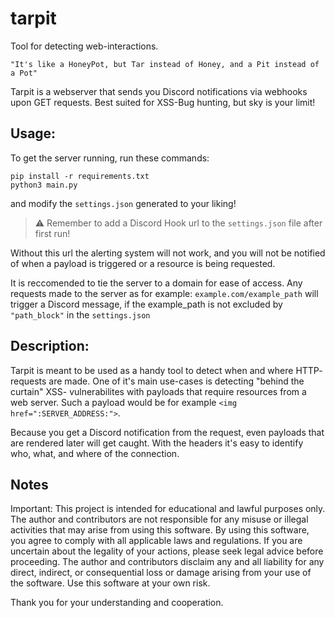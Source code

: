 # tarpit
Tool for detecting web-interactions. 

```
"It's like a HoneyPot, but Tar instead of Honey, and a Pit instead of a Pot"
```

Tarpit is a webserver that sends you Discord notifications via webhooks upon GET requests. Best suited for XSS-Bug hunting, but sky is your limit!

## Usage:
To get the server running, run these commands:
```
pip install -r requirements.txt
python3 main.py
```

and modify the `settings.json` generated to your liking! 

> ⚠️ Remember to add a Discord Hook url to the `settings.json` file after first run!

Without this url the alerting system will not work, and you will not be notified of when a payload is triggered or a resource is being requested.

It is reccomended to tie the server to a domain for ease of access. Any requests made to the server as for example: `example.com/example_path` will trigger a Discord message, if the example_path is not excluded by `"path_block"` in the `settings.json`


## Description:
Tarpit is meant to be used as a handy tool to detect when and where HTTP- requests are made. One of it's main use-cases is detecting "behind the curtain" XSS- vulnerabilites with payloads that require resources from a web server. Such a payload would be for example `<img href=":SERVER_ADDRESS:">`.

Because you get a Discord notification from the request, even payloads that are rendered later will get caught. With the headers it's easy to identify who, what, and where of the connection.

## Notes
Important: This project is intended for educational and lawful purposes only. The author and contributors are not responsible for any misuse or illegal activities that may arise from using this software. By using this software, you agree to comply with all applicable laws and regulations. If you are uncertain about the legality of your actions, please seek legal advice before proceeding. The author and contributors disclaim any and all liability for any direct, indirect, or consequential loss or damage arising from your use of the software. Use this software at your own risk.

Thank you for your understanding and cooperation.